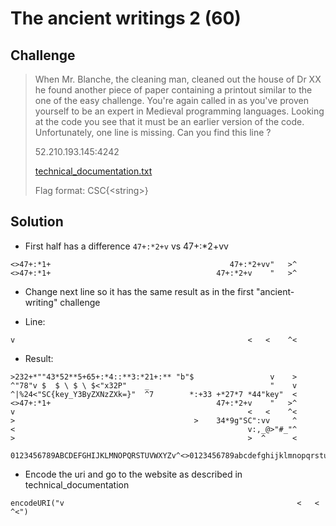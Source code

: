 
# The ancient writings 2 (60)

## Challenge

> When Mr. Blanche, the cleaning man, cleaned out the house of Dr XX he found another piece of paper containing a printout similar to the one of the easy challenge.
> You're again called in as you've proven yourself to be an expert in Medieval programming languages.
> Looking at the code you see that it must be an earlier version of the code.
> Unfortunately, one line is missing. Can you find this line ?
> 
> 52.210.193.145:4242
> 
> [technical_documentation.txt](technical_documentation.txt)
>
> Flag format: CSC{&lt;string&gt;}

## Solution

* First half has a difference `47+:*2+v` vs 47+:*2+vv

```
<>47+:*1+                                        47+:*2+vv"   >^
<>47+:*1+                                     47+:*2+v    "   >^
```

* Change next line so it has the same result as in the first "ancient-writing" challenge

* Line:
```
v                                                    <   <    ^<
```

* Result: 
```
>232+*""43*52**5+65+:*4::**3:*21+:** "b"$                 v    >
^"78"v $  $ \ $ \ $<"x32P"    _                           "    v
^|%24<"SC{key_Y3ByZXNzZXk=}"  ^7        *:+33 +*27*7 *44"key"  <
<>47+:*1+                                     47+:*2+v    "   >^
v                                                    <   <    ^<
>                                        >    34*9g"SC":vv     ^            
<                                                    v:,_@>"#_"^
>                                                    >  ^      <

0123456789ABCDEFGHIJKLMNOPQRSTUVWXYZv^<>0123456789abcdefghijklmnopqrstuvwxyz
```

* Encode the uri and go to the website as described in technical_documentation 

```
encodeURI("v                                                    <   <    ^<")
```
